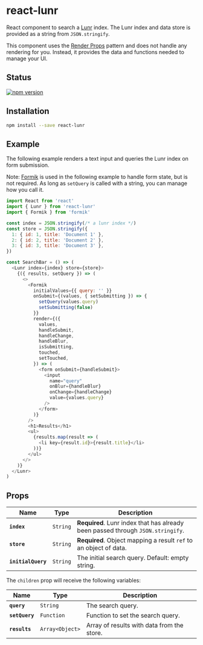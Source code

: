 # react-lunr

React component to search a [Lunr][lunr] index. The Lunr index and data store
is provided as a string from `JSON.stringify`.

This component uses the [Render Props][render-props] pattern and does not
handle any rendering for you. Instead, it provides the data and functions
needed to manage your UI.

## Status

[![npm version](https://badge.fury.io/js/react-lunr.svg)](http://badge.fury.io/js/react-lunr)

## Installation

```sh
npm install --save react-lunr
```

## Example

The following example renders a text input and queries the Lunr index on form
submission.

Note: [Formik][formik] is used in the following example to handle form state,
but is not required. As long as `setQuery` is called with a string, you can
manage how you call it.

```js
import React from 'react'
import { Lunr } from 'react-lunr'
import { Formik } from 'formik'

const index = JSON.stringify(/* a lunr index */)
const store = JSON.stringify({
  1: { id: 1, title: 'Document 1' },
  2: { id: 2, title: 'Document 2' },
  3: { id: 3, title: 'Document 3' },
})

const SearchBar = () => (
  <Lunr index={index} store={store}>
    {({ results, setQuery }) => (
      <>
        <Formik
          initialValues={{ query: '' }}
          onSubmit={(values, { setSubmitting }) => {
            setQuery(values.query)
            setSubmitting(false)
          }}
          render={({
            values,
            handleSubmit,
            handleChange,
            handleBlur,
            isSubmitting,
            touched,
            setTouched,
          }) => (
            <form onSubmit={handleSubmit}>
              <input
                name="query"
                onBlur={handleBlur}
                onChange={handleChange}
                value={values.query}
              />
            </form>
          )}
        />
        <h1>Results</h1>
        <ul>
          {results.map(result => (
            <li key={result.id}>{result.title}</li>
          ))}
        </ul>
      </>
    )}
  </Lunr>
)
```

## Props

| Name               | Type     | Description                                                                     |
| ------------------ | -------- | ------------------------------------------------------------------------------- |
| **`index`**        | `String` | **Required**. Lunr index that has already been passed through `JSON.stringify`. |
| **`store`**        | `String` | **Required**. Object mapping a result `ref` to an object of data.               |
| **`initialQuery`** | `String` | The initial search query. Default: empty string.                                |

The `children` prop will receive the following variables:

| Name           | Type            | Description                                |
| -------------- | --------------- | ------------------------------------------ |
| **`query`**    | `String`        | The search query.                          |
| **`setQuery`** | `Function`      | Function to set the search query.          |
| **`results`**  | `Array<Object>` | Array of results with data from the store. |

[lunr]: https://lunrjs.com/
[render-props]: https://reactjs.org/docs/render-props.html
[formik]: https://github.com/jaredpalmer/formik
